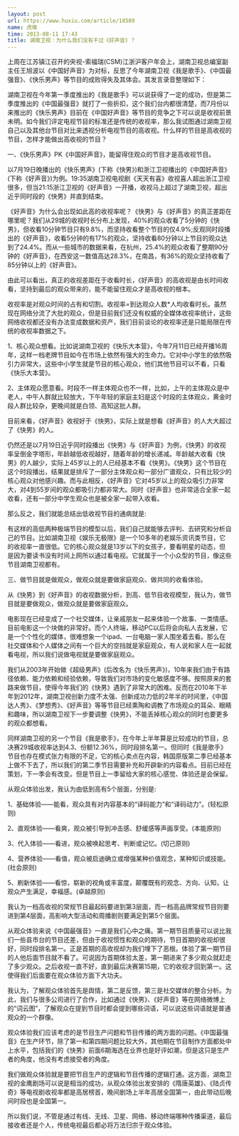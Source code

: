 ```yaml
---
layout: post
url: https://www.huxiu.com/article/18589
name: 虎嗅
time: 2013-08-11 17:43
title: 湖南卫视：为什么我们没有干过《好声音》？
---
```

上周在江苏镇江召开的央视-索福瑞(CSM)江浙沪客户年会上，湖南卫视总编室副主任王旭波以《中国好声音》为对标，反思了今年湖南卫视《我是歌手》、《中国最强音》、《快乐男声》等节目的成败得失及其体会。其发言录音整理如下：

湖南卫视在今年第一季度推出的《我是歌手》可以说获得了一定的成功，但是第二季度推出的《中国最强音》就打了一些折扣，这个我们台内都很清楚，而7月份以来推出的《快乐男声》目前在《中国好声音》等节目的竞争之下可以说是收视前景未明。如今我们评定电视节目的标准还是传统的收视率，那么我试图通过湖南卫视自己以及其他台节目对比来透视分析电视节目的高收视。什么样的节目是高收视的节目，怎样才能做出高收视的节目？

一、《快乐男声》PK《中国好声音》，能留得住观众的节目才是高收视节目。

以7月19日晚播出的《快乐男声》(下称《快男》)和浙江卫视播出的《中国好声音》(下称《好声音》)为例。19:35湖南卫视电视剧《天天有喜》收视喜人超出浙江卫视很多，但当21:15浙江卫视的《好声音》一开播，收视马上超过了湖南卫视，超出近乎同时段的《快男》并直到结束。

《好声音》为什么会出现如此高的收视率呢？《快男》与《好声音》的真正差距在哪里呢？我们从29城的收视时长分布上发现，40%的观众收看了5分钟的《快男》，但收看10分钟节目只有9.8%，而坚持收看整个节目的仅4.9%;反观同时段播出的《好声音》，收看5分钟的有17%的观众，坚持收看80分钟以上节目的观众达到了24.4%。而从一些城市的数据来看，在杭州，25.4%的观众收看了整期90分钟的《好声音》，在西安这一数值高达28.3%，在南昌，有36%的观众坚持收看了85分钟以上的《好声音》。

由此可以看出，真正的收视差距在于收看时长，《好声音》的高收视是由长时间收看，坚持到最后的观众带来的，能不能留住观众才是高收视的根本。

收视率是对观众时间的占有和切割。收视率=到达观众人数*人均收看时长。虽然现在网络分流了大批的观众，但是目前我们还没有权威的全媒体收视率统计，这些网络收视都还没有办法变成数据和资产，我们目前谈论的收视率还是只能局限在传统的收视率数据之下。

1、核心观众想看。比如说湖南卫视的《快乐大本营》，今年7月11日已经开播16周年，这样一档老牌节目如今在市场上依然有强大的生命力。它对中小学生的依然吸引力非常大，这些中小学生就是节目的核心观众，他们其他节目可以不看，只看《快乐大本营》。

2、主体观众愿意看。时段不一样主体观众也不一样，比如，上午的主体观众是中老人，中午人群就比较放大，下午年轻的家庭主妇是这个时段的主体观众，黄金时段人群比较杂，更晚间就是白领、高知这批人群。

目前来看，《好声音》收视好于《快男》，实际上就是想看《好声音》的人大大超过了《快男》的人。

仍然还是以7月19日近乎同时段播出《快男》与《好声音》为例，《快男》的收视率呈倒金字塔形，年龄越低收视越好，随着年龄的增长递减。年龄越大收看《快男》的人越少，实际上45岁以上的人已经基本不看《快男》。《快男》这个节目在这个时段播出，结果就是排斥了一部分主体观众和一部分广谱观众，只有比较少的核心观众对他感兴趣。而与此相反，《好声音》它对45岁以上的观众吸引力非常大，对4到55岁间的观众都吸引力都非常大。同时《好声音》也非常适合全家一起收看，还有一部分中学生观众也是被全家一起带入收看。

那么反之，我们就能总结出低收视节目的通病就是:

有这样的高低两种极端节目的模型以后，我们自己就能够去评判、去研究和分析自己的节目。比如湖南卫视《娱乐无极限》是一个10多年的老娱乐资讯类节目，它的收视率一直很低。它的核心观众就是13岁以下的女孩子，要看明星的动态，但是因为要读书没有时间上网所以通过看电视。它就属于一个小众型的节目，像这些节目湖南卫视都有。

三、做节目就是做观众，做观众就是要做家庭观众、做共同的收看体验。

从《快男》到《好声音》的收视数据分析，到高、低节目收视模型，我认为，做节目就是要做观众，做观众就是要做家庭观众。

电影现在已经变成了一个社交媒体，让亲戚朋友一起来体验一个故事、一类情感。目前电影这一个块做的非常好。而个人终端，移动PC以后将会向私人去发展，它是一个个性化的媒体，很难想象一个ipad、一台电脑一家人围坐着去看。那么在社交媒体和个人媒体之间有一个巨大的空挡就是家庭观众，有人说和家人在一起就看电视，所以我们说做电视就是要做家庭观众。

我们从2003年开始做《超级男声》(后改名为《快乐男声》)，10年来我们由于有路径依赖、能力依赖和经验依赖，导致我们对市场的变化敏感度不够。按照原来的套路来做节目，使得今年我们的《快男》遇到了非常大的困难。反而在2010年下半年到2012年，湖南卫视创新力度不太强、创新成功力低的2年半的时间里，《中国达人秀》、《梦想秀》、《好声音》等等节目已经熏陶和调教了市场观众的耳朵、眼睛和趣味，所以湖南卫视下一步要调整《快男》，不能丢掉核心观众的同时也要更多的观众都想看。

同样湖南卫视的另一个节目《我是歌手》，在今年上半年算是比较成功的节目，总决赛29城收视率达到4.3、份额12.36%，同时段排名第一。但同时《我是歌手》节目也存在模式张力有限的不足，它的核心卖点在内容，韩国原版第二季已经基本上做不下去了，所以我们的第二季节目需要补充和开辟新的内容看点。目前已经在策划，下一季会有改变。但是节目上一季留给大家的核心感觉、体验还是会保留。

从观众体验出发，我认为由低到高有5个层面，分别是:

1、基础体验——能看，观众具有对内容基本的“译码能力”和“译码动力”。(轻松原则)

2、直观体验——看爽，观众被引导到冲击感、舒缓感等声画享受。(本能原则)

3、代入体验——看进，观众被唤起思考、判断或记忆。(切己原则)

4、营养体验——看值，观众被启迪确立或增强某种价值观念，某种知识或技能。(社会原则)

5、刷新体验——看惊，崭新的视角或丰富度，颠覆既有的观念、方向、认知，让观众产生满足，幸福感。(卓越原则)

我认为一档高收视的常规节目最起码要进到第3层面，而一档高品牌常规节目则要进到第4层面，高影响大型活动和周播剧则要满足到第5个层面。

从观众体验来说《中国最强音》一直是我们心中之痛。第一期节目质量可以说比我们一些县市台的节目还差，但由于收视惯性和观众的期待，节目首期的收视却很好，同时段排名第一。正是首期的高收视却为我们埋下了恶根。体验了第一期节目的人他后面节目就不看了。可说因为首期体验太差，第一期进来了多少观众就赶走了多少观众。之后收视一直不好，直到最后决赛第15期，它的收视才回到第一。这使得我们后面要在观众体验方面下大功夫。

我认为，了解观众体验首先是舆情，第二是反馈，第三是社交媒体的整合分析。为此，我们与很多公司进行了合作，比如通过《快男》、《好声音》等在网络微博上的“词云图”，了解观众在提到节目时都会提到哪些词语，可以说这些词语就是普通观众的一个群像。

观众体验我们应该考虑的是节目生产问题和节目传播的两方面的问题。《中国最强音》在生产环节，除了第一和第四期问题比较大外，其他期在节目制作方面都处中上水平，包括我们的《快男》前面6期海选在业界也是好评如潮，但是这只是生产者的角度，他没有考虑接受者的角度。

我们做观众体验就是要把节目生产的逻辑和节目传播的逻辑打通。这方面，湖南卫视的金鹰剧场可以说是相当的成功，从观众体验出发安排的《隋唐英雄》、《陆贞传奇》等电视剧收视率都是高居榜首，晚间剧场上半年高居全国第一，由此带动后晚间时段也是全国第一。

所以我们说，不管是通过有线、无线、卫星、网络、移动终端哪种传播渠道，最后接收者还是个人，传统电视最后都必将万法归宗于观众体验。

